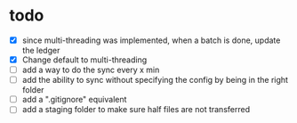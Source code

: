 # todo
- [x] since multi-threading was implemented, when a batch is done, update the ledger
- [x] Change default to multi-threading
- [ ] add a way to do the sync every x min
- [ ] add the ability to sync without specifying the config by being in the right folder
- [ ] add a ".gitignore" equivalent
- [ ] add a staging folder to make sure half files are not transferred